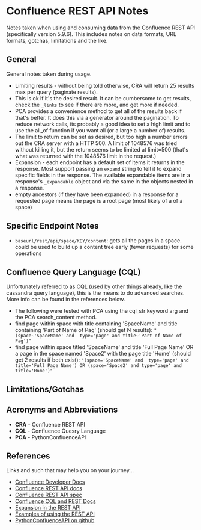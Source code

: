 # Confluence REST API Notes
Notes taken when using and consuming data from the Confluence REST API
(specifically version 5.9.6). This includes notes on data formats, URL formats,
gotchas, limitations and the like.

## General
General notes taken during usage.

* Limiting results - without being told otherwise, CRA will return 25 results
  max per query (paginate results).
 * This is ok if it's the desired result. It can be cumbersome to get results,
   check the `_links` to see if there are more, and get more if needed.
 * PCA provides a convenience method to get all of the results back if that's
   better. It does this via a generator around the pagination. To reduce
   network calls, its probably a good idea to set a high limit and to use the
   all_of function if you want all (or a large a number of) results.
 * The limit to return can be set as desired, but too high a number errors out
   the CRA server with a HTTP 500. A limit of 1048576 was tried without killing
   it, but the return seems to be limited at limit=500 (that's what was
   returned with the 1048576 limit in the request.)
* Expansion - each endpoint has a default set of items it returns in the
  response. Most support passing an `expand` string to tell it to expand
  specific fields in the response. The available expandable items are in a
  response's `_expandable` object and via the same in the objects nested in a
  response.
 * empty ancestors (if they have been expanded) in a response for a requested
   page means the page is a root page (most likely of a of a space)

## Specific Endpoint Notes

* `baseurl/rest/api/space/KEY/content`: gets all the pages in a space. could be
  used to build up a content tree early (fewer requests) for some operations


## Confluence Query Language (CQL)
Unfortunately referred to as CQL (used by other things already, like the
cassandra query language), this is the means to do advanced searches. More info
can be found in the references below.

* The following were tested with PCA using the cql_str keyword arg and the PCA
  search_content method.
 * find page within space with title containing 'SpaceName' and title
   containing 'Part of Name of Pag' (should get N results):
      `"(space~'SpaceName' and  type='page' and title~'Part of Name of Pag')"`
 * find page within space titled 'SpaceName' and title 'Full Page Name' OR a
   page in the space named 'Space2' with the page title 'Home' (should get 2
   results if both exist):
      `"(space='SpaceName' and  type='page' and title='Full Page Name') OR (space='Space2' and type='page' and title='Home')"`

## Limitations/Gotchas

## Acronyms and Abbreviations
* __CRA__ - Confluence REST API
* __CQL__ - Confluence Quesry Language
* __PCA__ - PythonConfluenceAPI


## References
Links and such that may help you on your journey...

* [Confluence Developer Docs](https://developer.atlassian.com/confdev)
* [Confluence REST API docs](https://developer.atlassian.com/confdev/confluence-rest-api)
* [Confluence REST API spec](https://docs.atlassian.com/confluence/REST/latest/)
* [Confluence CQL and REST Docs](https://developer.atlassian.com/confdev/confluence-rest-api/advanced-searching-using-cql)
* [Expansion in the REST API](https://developer.atlassian.com/confdev/confluence-rest-api/expansions-in-the-rest-api)
* [Examples of using the REST API](https://developer.atlassian.com/confdev/confluence-rest-api/confluence-rest-api-examples)
* [PythonConfluenceAPI on github](https://github.com/pushrodtechnology/PythonConfluenceAPI)

